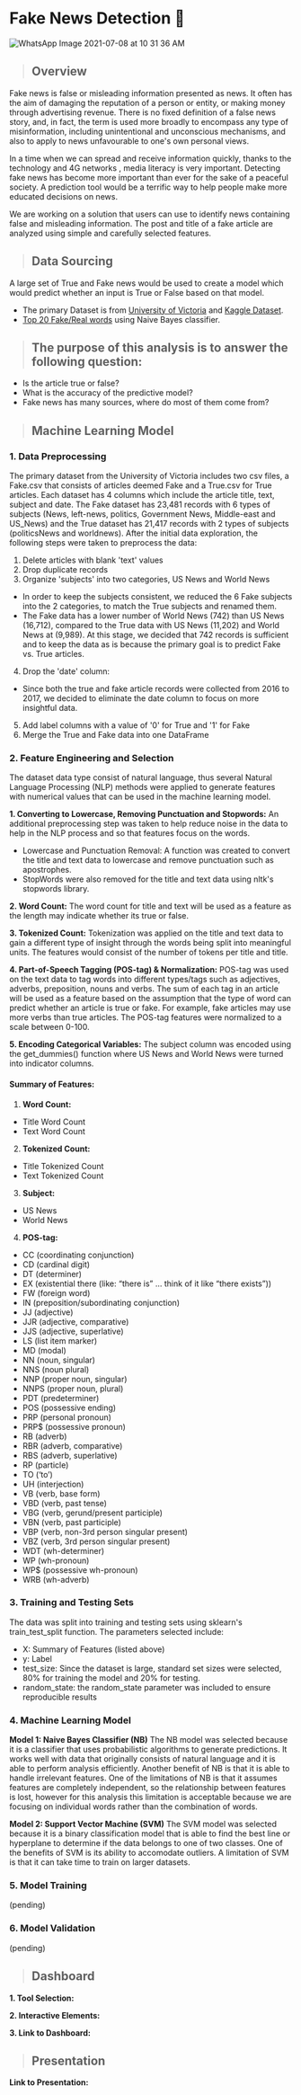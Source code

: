 # Fake News Detection 🔎

![WhatsApp Image 2021-07-08 at 10 31 36 AM](https://user-images.githubusercontent.com/78935551/125214201-b1696680-e283-11eb-870c-b1433543ce50.jpeg)

> ## Overview
Fake news is false or misleading information presented as news. It often has the aim of damaging the reputation of a person or entity, or making money through advertising revenue. There is no fixed definition of a false news story, and, in fact, the term is used more broadly to encompass any type of misinformation, including unintentional and unconscious mechanisms, and also to apply to news unfavourable to one's own personal views.

In a time when we can spread and receive information quickly, thanks to the technology and 4G networks , media literacy is very important. 
Detecting fake news has become more important than ever for the sake of a peaceful society. A prediction tool would be a terrific way to help people make more educated decisions on news. 

We are working on a solution that users can use to identify news containing false and misleading information. The post and title of a fake article are analyzed using simple and carefully selected features. 

> ## Data Sourcing 
A large set of True and Fake news would be used to create a model which would predict whether an input is True or False based on that model.

- The primary Dataset is from [University of Victoria](https://www.uvic.ca/engineering/ece/isot/datasets/fake-news/index.php) and [Kaggle Dataset](https://www.kaggle.com/c/fake-news/data).
- [Top 20 Fake/Real words](https://www.kdnuggets.com/2017/04/machine-learning-fake-news-accuracy.html) using Naive Bayes classifier.

> ## The purpose of this analysis is to answer the following question:
- Is the article true or false? 
- What is the accuracy of the predictive model? 
- Fake news has many sources, where do most of them come from?

> ## Machine Learning Model

### 1. Data Preprocessing
The primary dataset from the University of Victoria includes two csv files, a Fake.csv that consists of articles deemed Fake and a True.csv for True articles. Each dataset has 4 columns which include the article title, text, subject and date. The Fake dataset has 23,481 records with 6 types of subjects (News, left-news, politics, Government News, Middle-east and US_News) and the True dataset has 21,417 records with 2 types of subjects (politicsNews and worldnews). After the initial data exploration, the following steps were taken to preprocess the data:

1. Delete articles with blank 'text' values
2. Drop duplicate records
3. Organize 'subjects' into two categories, US News and World News
- In order to keep the subjects consistent, we reduced the 6 Fake subjects into the 2 categories, to match the True subjects and renamed them. 
- The Fake data has a lower number of World News (742) than US News (16,712), compared to the True data with US News (11,202) and World News at (9,989). At this stage, we decided that 742 records is sufficient and to keep the data as is because the primary goal is to predict Fake vs. True articles. 
4. Drop the 'date' column: 
- Since both the true and fake article records were collected from 2016 to 2017, we decided to eliminate the date column to focus on more insightful data. 
5. Add label columns with a value of '0' for True and '1' for Fake
6. Merge the True and Fake data into one DataFrame

### 2. Feature Engineering and Selection
The dataset data type consist of natural language, thus several Natural Language Processing (NLP) methods were applied to generate features with numerical values that can be used in the machine learning model. 

**1. Converting to Lowercase, Removing Punctuation and Stopwords:**
An additional preprocessing step was taken to help reduce noise in the data to help in the NLP process and so that features focus on the words. 
- Lowercase and Punctuation Removal: A function was created to convert the title and text data to lowercase and remove punctuation such as apostrophes. 
- StopWords were also removed for the title and text data using nltk's stopwords library. 

**2. Word Count:**
The word count for title and text will be used as a feature as the length may indicate whether its true or false. 

**3. Tokenized Count:**
Tokenization was applied on the title and text data to gain a different type of insight through the words being split into meaningful units. The features would consist of the number of tokens per title and title.

**4. Part-of-Speech Tagging (POS-tag) & Normalization:** 
POS-tag was used on the text data to tag words into different types/tags such as adjectives, adverbs, preposition, nouns and verbs. The sum of each tag in an article will be used as a feature based on the assumption that the type of word can predict whether an article is true or fake. For example, fake articles may use more verbs than true articles. The POS-tag features were normalized to a scale between 0-100. 

**5. Encoding Categorical Variables:** 
The subject column was encoded using the get_dummies() function where US News and World News were turned into indicator columns. 

#### Summary of Features:
1. **Word Count:**
- Title Word Count
- Text Word Count

2. **Tokenized Count:**
- Title Tokenized Count
- Text Tokenized Count 

3. **Subject:**
- US News 
- World News 

4. **POS-tag:**
- CC (coordinating conjunction)
- CD (cardinal digit)
- DT (determiner)
- EX (existential there (like: “there is” … think of it like “there exists”))
- FW (foreign word)
- IN (preposition/subordinating conjunction)
- JJ (adjective)
- JJR (adjective, comparative)
- JJS (adjective, superlative)
- LS (list item marker)
- MD (modal)
- NN (noun, singular)
- NNS (noun plural)
- NNP (proper noun, singular)
- NNPS (proper noun, plural)
- PDT (predeterminer)
- POS (possessive ending)
- PRP (personal pronoun)
- PRP$ (possessive pronoun)
- RB (adverb)
- RBR (adverb, comparative)
- RBS (adverb, superlative)
- RP (particle)
- TO (‘to’)
- UH (interjection)
- VB (verb, base form)
- VBD (verb, past tense)
- VBG (verb, gerund/present participle)
- VBN (verb, past participle)
- VBP (verb, non-3rd person singular present)
- VBZ (verb, 3rd person singular present)
- WDT (wh-determiner)
- WP (wh-pronoun)
- WP$ (possessive wh-pronoun)
- WRB (wh-adverb)

### 3. Training and Testing Sets
The data was split into training and testing sets using sklearn's train_test_split function. The parameters selected include: 
- X: Summary of Features (listed above)
- y: Label
- test_size: Since the dataset is large, standard set sizes were selected, 80% for training the model and 20% for testing. 
- random_state: the random_state parameter was included to ensure reproducible results

### 4. Machine Learning Model

**Model 1: Naive Bayes Classifier (NB)**
The NB model was selected because it is a classifier that uses probabilistic algorithms to generate predictions. It works well with data that originally consists of natural language and it is able to perform analysis efficiently. Another benefit of NB is that it is able to handle irrelevant features. One of the limitations of NB is that it assumes features are completely independent, so the relationship between features is lost, however for this analysis this limitation is acceptable because we are focusing on individual words rather than the combination of words. 

**Model 2: Support Vector Machine (SVM)**
The SVM model was selected because it is a binary classification model that is able to find the best line or hyperplane to determine if the data belongs to one of two classes. One of the benefits of SVM is its ability to accomodate outliers. A limitation of SVM is that it can take time to train on larger datasets.


### 5. Model Training
(pending)

### 6. Model Validation 
(pending)

> ## Dashboard 

**1. Tool Selection:**

**2. Interactive Elements:** 

**3. Link to Dashboard:**


> ## Presentation
**Link to Presentation:**